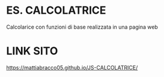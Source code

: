 # ES. CALCOLATRICE

Calcolarice con funzioni di base realizzata in una pagina web

# LINK SITO
https://mattiabracco05.github.io/JS-CALCOLATRICE/
